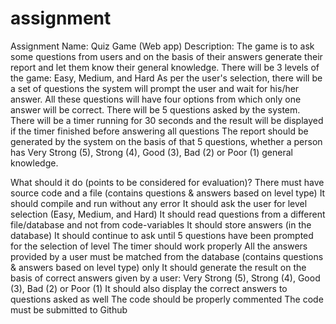 # assignment
Assignment Name: Quiz Game (Web app)
Description: The game is to ask some questions from users and on the basis of their answers generate their report and let them know their general knowledge.
There will be 3 levels of the game: Easy, Medium, and Hard
As per the user's selection, there will be a set of questions the system will prompt the user and wait for his/her answer.
All these questions will have four options from which only one answer will be correct.
There will be 5 questions asked by the system.
There will be a timer running for 30 seconds and the result will be displayed if the timer finished before answering all questions
The report should be generated by the system on the basis of that 5 questions, whether a person has Very Strong (5),  Strong (4), Good (3), Bad (2) or Poor (1) general knowledge.

What should it do (points to be considered for evaluation)?
There must have source code and a file (contains questions & answers based on level type)
It should compile and run without any error
It should ask the user for level selection (Easy, Medium, and Hard)
It should read questions from a different file/database and not from code-variables
It should store answers (in the database)
It should continue to ask until 5 questions have been prompted for the selection of level
The timer should work properly
All the answers provided by a user must be matched from the database (contains questions & answers based on level type) only
It should generate the result on the basis of correct answers given by a user: Very Strong (5), Strong (4), Good (3), Bad (2) or Poor (1)
It should also display the correct answers to questions asked as well
The code should be properly commented
The code must be submitted to Github
